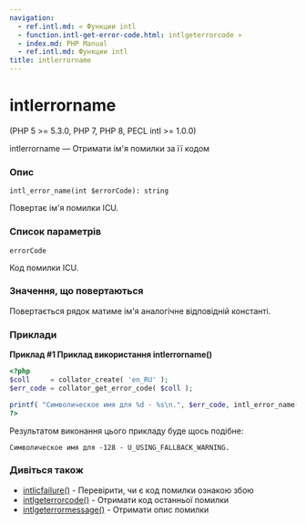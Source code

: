 ```yaml
---
navigation:
  - ref.intl.md: « Функции intl
  - function.intl-get-error-code.html: intlgeterrorcode »
  - index.md: PHP Manual
  - ref.intl.md: Функции intl
title: intlerrorname
---
```

# intlerrorname

(PHP 5 >= 5.3.0, PHP 7, PHP 8, PECL intl >= 1.0.0)

intlerrorname — Отримати ім'я помилки за її кодом

### Опис

```methodsynopsis
intl_error_name(int $errorCode): string
```

Повертає ім'я помилки ICU.

### Список параметрів

`errorCode`

Код помилки ICU.

### Значення, що повертаються

Повертається рядок матиме ім'я аналогічне відповідній константі.

### Приклади

**Приклад #1 Приклад використання **intlerrorname()****

```php
<?php
$coll     = collator_create( 'en_RU' );
$err_code = collator_get_error_code( $coll );

printf( "Символическое имя для %d - %s\n.", $err_code, intl_error_name( $err_code ) );
?>
```

Результатом виконання цього прикладу буде щось подібне:

```
Символическое имя для -128 - U_USING_FALLBACK_WARNING.
```

### Дивіться також

-   [intlісfailure()](function.intl-is-failure.html) - Перевірити, чи є код помилки ознакою збою
-   [intlgeterrorcode()](function.intl-get-error-code.html) - Отримати код останньої помилки
-   [intlgeterrormessage()](function.intl-get-error-message.html) - Отримати опис помилки
